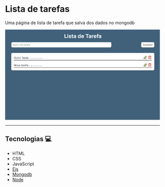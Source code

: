 # Lista de tarefas

Uma página de lista de tarefa que salva dos dados no mongodb

<img src="./public/images/capa.png">

___

## Tecnologias 💻

- HTML
- CSS
- JavaScript
- [Ejs]()
- [Mongodb]()
- [Node]()